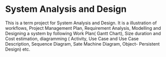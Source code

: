 # System Analysis and Design

This is a term project for System Analysis and Design. 
It is a illustration of workflows, Project Management Plan, Requirement Analysis, Modelling and Designing a system by following 
Work Plan( Gantt Chart), Size duration and Cost estimation, diagramming ( Activity, Use Case and Use Case Description, 
Sequence Diagram, Sate Machine Diagram, Object- Persistent Design) etc.
